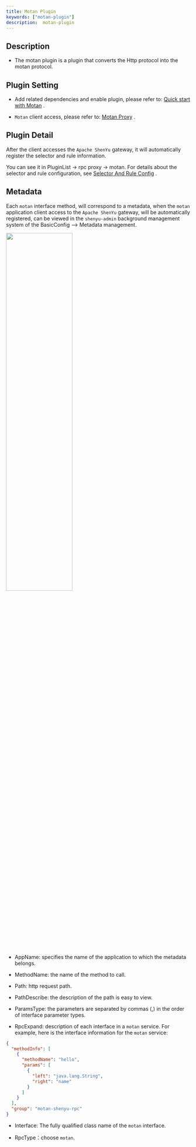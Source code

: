 ```yaml
---
title: Motan Plugin
keywords: ["motan-plugin"]
description:  motan-plugin
---
```



## Description

* The motan plugin is a plugin that converts the Http protocol into the motan protocol.


## Plugin Setting

* Add related dependencies and enable plugin, please refer to: [Quick start with Motan](../quick-start-motan) .

* `Motan` client access, please refer to: [Motan Proxy](../motan-proxy) .



## Plugin Detail

After the client accesses the `Apache ShenYu` gateway, it will automatically register the selector and rule information.

You can see it in PluginList -> rpc proxy -> motan. For details about the selector and rule configuration, see [Selector And Rule Config](../selector-and-rule) .

## Metadata

Each `motan` interface method, will correspond to a metadata, when the `motan` application client access to the `Apache ShenYu` gateway, will be automatically registered, can be viewed in the `shenyu-admin` background management system of the BasicConfig --> Metadata management.

<img src="/img/shenyu/plugin/motan/metadata_en.png" width="60%" height="50%" />


* AppName: specifies the name of the application to which the metadata belongs.

* MethodName: the name of the method to call.

* Path: http request path.

* PathDescribe: the description of the path is easy to view.

* ParamsType: the parameters are separated by commas (,) in the order of interface parameter types.

* RpcExpand: description of each interface in a `motan` service. For example, here is the interface information for the `motan` service:



```json
{
  "methodInfo": [
    {
      "methodName": "hello",
      "params": [
        {
          "left": "java.lang.String",
          "right": "name"
        }
      ]
    }
  ],
  "group": "motan-shenyu-rpc"
}
```


* Interface: The fully qualified class name of the `motan` interface.

* RpcType：choose `motan`.
